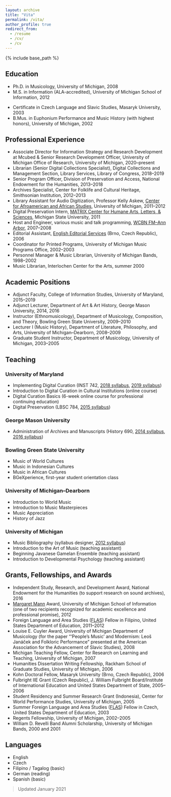 ```yaml
---
layout: archive
title: "Vita"
permalink: /vita/
author_profile: true
redirect_from:
  - /resume
  - /cv/
  - /cv
---
```


{% include base_path %}

## Education
            
* Ph.D. in Musicology, University of Michigan, 2008
* M.S. in Information (ALA-accredited), University of Michigan School of Information, 2012
<!-- <li>M.A. in Musicology, University of Michigan, 2004</li> -->
* Certificate in Czech Language and Slavic Studies, Masaryk University, 2003
* B.Mus. in Euphonium Performance and Music History (with highest honors), University of Michigan, 2002
            
## Professional Experience
            
* Associate Director for Information Strategy and Research Development at Mcubed & Senior Research Development Officer, University of Michigan Office of Research, University of Michigan, 2020&ndash;present
* Librarian (Senior Digital Collections Specialist), Digital Collections and Management Section, Library Services, Library of Congress, 2018&ndash;2019
* Senior Program Officer, Division of Preservation and Access, National Endowment for the Humanities, 2013&ndash;2018
* Archives Specialist, Center for Folklife and Cultural Heritage, Smithsonian Institution, 2012&ndash;2013
* Library Assistant for Audio Digitization, Professor Kelly Askew, <a href="http://www.lsa.umich.edu/caas">Center for Afroamerican and African Studies</a>, University of Michigan, 2011&ndash;2012
* Digital Preservation Intern, <a href="http://www2.matrix.msu.edu/">MATRIX Center for Humane Arts, Letters, & Sciences</a>, Michigan State University, 2011
* Host and Engineer, various music and talk programming, <a href="http://wcbn.org/">WCBN FM&ndash;Ann Arbor</a>, 2007&ndash;2008
* Editorial Assistant, <a href="http://www.englisheditorialservices.com/">English Editorial Services</a> (Brno, Czech Republic), 2006
* Coordinator for Printed Programs, University of Michigan Music Programs Office, 2002&ndash;2003
* Personnel Manager &amp; Music Librarian, University of Michigan Bands, 1998&ndash;2002
* Music Librarian, Interlochen Center for the Arts, summer 2000

<!--
           <h3>Academic Service</h3>
             <ul>
                <li>Society for Ethnomusicology, Council, 2018&ndash;2021.</li>
                <li>Reviewer, Recordings @ Risk, Council of Library and Information Resources, 2019&ndash;present.</li>
                <li>Society of American Archivists, Steering Committee for Recorded Sound Roundtable, 2017&ndash;2018.</li>
                <li>Society for Ethnomusicology, Board Nomination Committee, 2017.</li>
                <li>Society of American Archivists, Steering Committee for Recorded Sound Roundtable, 2012&ndash;2013.</li>
             </ul>
-->
## Academic Positions

* Adjunct Faculty, College of Information Studies, University of Maryland, 2015&ndash;2019
* Adjunct Lecturer, Department of Art &amp; Art History, George Mason University, 2014, 2016
* Instructor (Ethnomusicology), Department of Musicology, Composition, and Theory, Bowling Green State University, 2009&ndash;2010
* Lecturer I (Music History), Department of Literature, Philosophy, and Arts, University of Michigan&ndash;Dearborn, 2008&ndash;2009
* Graduate Student Instructor, Department of Musicology, University of Michigan, 2003&ndash;2005

## Teaching

### University of Maryland

* Implementing Digital Curation (INST 742, <a href="https://goo.gl/NuxV6y">2018 syllabus</a>, <a href="https://goo.gl/udK14A">2019 syllabus</a>)
* Introduction to Digital Curation in Cultural Institutions (online course)
* Digital Curation Basics (6-week online course for professional continuing education)
* Digital Preservation (LBSC 784, <a href="https://goo.gl/qH2nI1">2015 syllabus</a>)        

### George Mason University

* Administration of Archives and Manuscripts (History 690, <a href="https://goo.gl/2MK9eU">2014 syllabus</a>, <a href="https://goo.gl/cf6UjG">2016 syllabus</a>)

### Bowling Green State University

* Music of World Cultures
* Music in Indonesian Cultures
* Music in African Cultures
* BGeXperience, first-year student orientation class

### University of Michigan&ndash;Dearborn

* Introduction to World Music
* Introduction to Music Masterpieces
* Music Appreciation
* History of Jazz

### University of Michigan

* Music Bibliography (syllabus designer, <a href="http://www-personal.umich.edu/~jajohnst/courses/mhm503-2012/">2012 syllabus</a>)
* Introduction to the Art of Music (teaching assistant)
* Beginning Javanese Gamelan Ensemble (teaching assistant)
* Introduction to Developmental Psychology (teaching assistant)

## Grants, Fellowships, and Awards
            
* Independent Study, Research, and Development Award, National Endowment for the Humanities (to support research on sound archives), 2016
* [Margaret Mann](https://web.archive.org/web/20140109205847/http://bentley.umich.edu/research/guides/libarch/mann.php) Award, University of Michigan School of Information (one of two recipients recognized for academic excellence and professional promise), 2012
* Foreign Language and Area Studies ([FLAS](http://www2.ed.gov/programs/iegpsflasf/index.html)) Fellow in Filipino, United States Department of Education, 2011&ndash;2012
* Louise E. Cuyler Award, University of Michigan Department of Musicology (for the paper &ldquo;&lsquo;People&rsquo;s Music&rsquo; and Modernism: Leoš Jan&aacute;ček and Folkloric Performance&rdquo; presented at the American Association for the Advancement of Slavic Studies), 2008
* Michigan Teaching Fellow, Center for Research on Learning and Teaching, University of Michigan, 2007
* Humanities Dissertation Writing Fellowship, Rackham School of Graduate Studies, University of Michigan, 2006
* Kohn Doctoral Fellow, Masaryk University (Brno, Czech Republic), 2006
* Fulbright IIE Grant (Czech Republic), J. William Fulbright Board/Institute of International Education and United States Department of State, 2005&ndash;2006
* Student Residency and Summer Research Grant (Indonesia), Center for World Performance Studies, University of Michigan, 2005
* Summer Foreign Language and Area Studies (<a href="http://www2.ed.gov/programs/iegpsflasf/index.html">FLAS</a>) Fellow in Czech, United States Department of Education, 2003
* Regents Fellowship, University of Michigan, 2002&ndash;2005
* William D. Revelli Band Alumni Scholarship, University of Michigan Bands, 2000 and 2001

## Languages

* English
* Czech
* Filipino / Tagalog (basic)
* German (reading)
* Spanish (basic)

> Updated January 2021
 